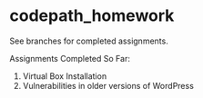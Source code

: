 # codepath_homework

See branches for completed assignments. 

Assignments Completed So Far:
1. Virtual Box Installation
2. Vulnerabilities in older versions of WordPress
